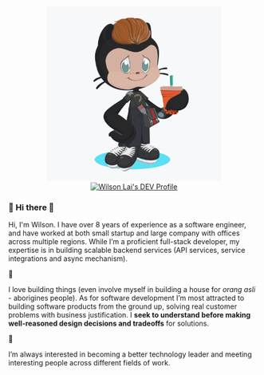 <p align='center'>
<a href="https://dev.to/waylonwalker"><img height="350" src="https://raw.githubusercontent.com/wilsoncode/wilsoncode/master/octocat.png"></a><br />
<a href="https://dev.to/wilsoncode">
  <img src="https://d2fltix0v2e0sb.cloudfront.net/dev-badge.svg" alt="Wilson Lai's DEV Profile" height="30" width="30">
</a>
</p>

### :space_invader: Hi there 👋

Hi, I'm Wilson. I have over 8 years of experience as a software engineer, and have worked at both small startup and large company with offices across multiple regions. While I’m a proficient full-stack developer, my expertise is in building scalable backend services (API services, service integrations and async mechanism).

:rocket:

I love building things (even involve myself in building a house for _orang asli_ - aborigines people). As for software development I’m most attracted to building software products from the ground up, solving real customer problems with business justification. I __seek to understand before making well-reasoned design decisions and tradeoffs__ for solutions.

:rocket:

I’m always interested in becoming a better technology leader and meeting interesting people across different fields of work.
<!--
**wilsoncode/wilsoncode** is a ✨ _special_ ✨ repository because its `README.md` (this file) appears on your GitHub profile.

Here are some ideas to get you started:

- 🔭 I’m currently working on ...
- 🌱 I’m currently learning ...
- 👯 I’m looking to collaborate on ...
- 🤔 I’m looking for help with ...
- 💬 Ask me about ...
- 📫 How to reach me: ...
- 😄 Pronouns: ...
- ⚡ Fun fact: ...
-->
